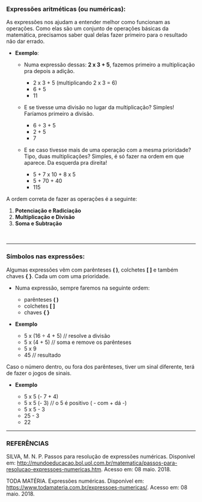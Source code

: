 ### Expressões aritméticas (ou numéricas):

As expressões nos ajudam a entender melhor como funcionam as operações. Como elas são um conjunto de operações básicas da matemática, precisamos saber qual delas fazer primeiro para o resultado não dar errado.

* <b>Exemplo</b>:

	* Numa expressão dessas: **2 x 3 + 5**, fazemos primeiro a multiplicação pra depois a adição.

		* 2 x 3 + 5 (multiplicando 2 x 3 = 6)
		* 6 + 5
		* 11 <br>
	
	* E se tivesse uma divisão no lugar da multiplicação? Simples! Faríamos primeiro a divisão.

		* 6 ÷ 3 + 5
		* 2 + 5
		* 7 <br>

   * E se caso tivesse mais de uma operação com a mesma prioridade? Tipo, duas multiplicações? Simples, é só fazer na ordem em que aparece. Da esquerda pra direita!

		* 5 + 7 x 10 + 8 x 5
		* 5 + 70 + 40
		* 115

A ordem correta de fazer as operações é a seguinte:

1. **Potenciação e Radiciação**
2. **Multiplicação e Divisão**
3. **Soma e Subtração**

<br>

___

### Símbolos nas expressões:

Algumas expressões vêm com parênteses **( )**, colchetes **[ ]** e também chaves **{ }**. Cada um com uma prioridade.

* Numa expressão, sempre faremos na seguinte ordem:

	* parênteses **( )**
	* colchetes **[ ]**
	* chaves **{ }**


* <b>Exemplo</b>

	* 5 x (16 ÷ 4 + 5) // resolve a divisão
	* 5 x (4 + 5) // soma e remove os parênteses
	* 5 x 9
	* 45 // resultado

Caso o número dentro, ou fora dos parênteses, tiver um sinal diferente, terá de fazer o jogos de sinais.


* <b>Exemplo</b>

	* 5 x 5 (- 7 + 4)
	* 5 x 5 (- 3) // o 5 é positivo ( - com + dá -)
	* 5 x 5 - 3
	* 25 - 3
	* 22

___

### REFERÊNCIAS

SILVA, M. N. P. Passos para resolução de expressões numéricas. Disponível em: <http://mundoeducacao.bol.uol.com.br/matematica/passos-para-resolucao-expressoes-numericas.htm>. Acesso em: 08 maio. 2018.
		
TODA MATÉRIA. Expressões numéricas. Disponível em: <https://www.todamateria.com.br/expressoes-numericas/>. Acesso em: 08 maio. 2018.
